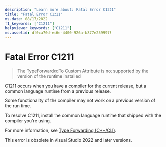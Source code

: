 ```yaml
---
description: "Learn more about: Fatal Error C1211"
title: "Fatal Error C1211"
ms.date: 08/17/2022
f1_keywords: ["C1211"]
helpviewer_keywords: ["C1211"]
ms.assetid: df0ca70d-ec6e-4400-926a-b877e2599978
---
```

# Fatal Error C1211

> The TypeForwardedTo Custom Attribute is not supported by the version of the runtime installed

C1211 occurs when you have a compiler for the current release, but a common language runtime from a previous release.

Some functionality of the compiler may not work on a previous version of the run time.

To resolve C1211, install the common language runtime that shipped with the compiler you're using.

For more information, see [Type Forwarding (C++/CLI)](../../extensions/type-forwarding-cpp-cli.md).

This error is obsolete in Visual Studio 2022 and later versions.
